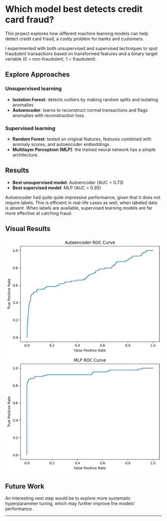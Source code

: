 # Which model best detects credit card fraud?

This project explores how different machine learning models can help detect credit card fraud, a costly problem for banks and customers.  

I experimented with both unsupervised and supervised techniques to spot fraudulent transactions based on transformed features and a binary target variable (0 = non-fraudulent, 1 = fraudulent).


## Explore Approaches

### Unsupervised learning

- **Isolation Forest**: detects outliers by making random splits and isolating anomalies
- **Autoencoder**: learns to reconstruct normal transactions and flags anomalies with reconstruction loss.

### Supervised learning

- **Random Forest**: tested on original features, features combined with anomaly scores, and autoencoder embeddings.
- **Multilayer Perceptron (MLP)**: the trained neural network has a simple architecture.


## Results

- **Best unsupervised model**: Autoencoder (AUC = 0.73)
- **Best supervised model**: MLP (AUC = 0.95)

Autoencoder had quite quite impressive performance, given that it does not require labels. This is efficient in real-life cases as well, when labeled data is absent. When labels are available, supervised learning models are far more effective at catching fraud.


## Visual Results

![Autoencoder ROC curve](visuals/ae_roc_curve.png)
![MLP ROC curve](visuals/mlp_roc_curve.png)


## Future Work

An interesting next step would be to explore more systematic hyperparameter tuning, which may further improve the models' performance .

---


